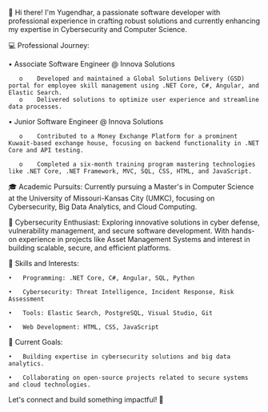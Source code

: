 👋 Hi there! I'm Yugendhar, a passionate software developer with professional experience in crafting robust solutions and currently enhancing my expertise in Cybersecurity and Computer Science.

💻 Professional Journey:

  •	Associate Software Engineer @ Innova Solutions
  
       o	Developed and maintained a Global Solutions Delivery (GSD) portal for employee skill management using .NET Core, C#, Angular, and Elastic Search.
       o	Delivered solutions to optimize user experience and streamline data processes.

  •	Junior Software Engineer @ Innova Solutions
  
       o	Contributed to a Money Exchange Platform for a prominent Kuwait-based exchange house, focusing on backend functionality in .NET Core and API testing.
       
       o	Completed a six-month training program mastering technologies like .NET Core, .NET Framework, MVC, SQL, CSS, HTML, and JavaScript.

🎓 Academic Pursuits:
Currently pursuing a Master's in Computer Science at the University of Missouri-Kansas City (UMKC), focusing on Cybersecurity, Big Data Analytics, and Cloud Computing.

🔐 Cybersecurity Enthusiast:
Exploring innovative solutions in cyber defense, vulnerability management, and secure software development. With hands-on experience in projects like Asset Management Systems and interest in building scalable, secure, and efficient platforms.

🚀 Skills and Interests:

    •	Programming: .NET Core, C#, Angular, SQL, Python
    
    •	Cybersecurity: Threat Intelligence, Incident Response, Risk Assessment
    
    •	Tools: Elastic Search, PostgreSQL, Visual Studio, Git
    
    •	Web Development: HTML, CSS, JavaScript

🌱 Current Goals:

    •	Building expertise in cybersecurity solutions and big data analytics.
    
    •	Collaborating on open-source projects related to secure systems and cloud technologies.
Let's connect and build something impactful! 🌟

